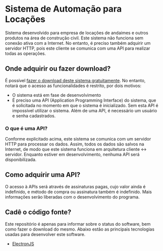 # Sistema de Automação para Locações

Sistema desenvolvido para empresa de locações de andaimes e outros produtos na área de construção civil. Este sistema não funciona
sem conexão ativa com a Internet. No entanto, é preciso também adquirir um servidor HTTP, pois este cliente se comunica com uma
API para realizar todas as operações.

## Onde adquirir ou fazer download?
É possível [fazer o download deste sistema gratuitamente](https://bintray.com/bruno-lombardi/automacao-comercial/AutomacaoComercial#).
No entanto, notará que o acesso as funcionalidades é restrito, por dois motivos:
- O sistema está em fase de desenvolvimento
- É preciso uma API (Application Programming Interface) do sistema, que é solicitada no momento em que o sistema é inicializado. Sem
esta API é impossível utilizar o sistema. Além de uma API, é necessário um usuário e senha cadastrados.

### O que é uma API?
Conforme explicitado acima, este sistema se comunica com um servidor HTTP para processar os dados. Assim, todos os dados são salvos
na Internet, de modo que este sistema funciona em arquitetura cliente <-> servidor. Enquanto estiver em desenvolvimento, nenhuma API
será disponibilizada.

## Como adquirir uma API?
O acesso à APIs será através de assinaturas pagas, cujo valor ainda é indefinido, e método de compra ou assinatura também é indefinido.
Mais informações serão liberadas com o desenvolvimento do programa.

## Cadê o código fonte?
Este repositório é apenas para informar sobre o status do software, bem como fazer o download do mesmo. Abaixo estão as principais
tecnologias usadas para desenvolver este software.

- [ElectronJS](https://github.com/electron/electron)
